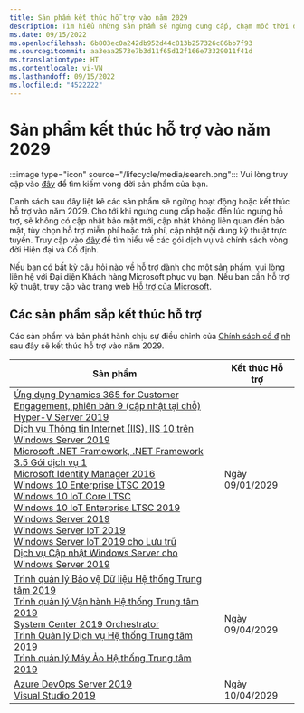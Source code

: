 ```yaml
---
title: Sản phẩm kết thúc hỗ trợ vào năm 2029
description: Tìm hiểu những sản phẩm sẽ ngừng cung cấp, chạm mốc thời điểm kết thúc hỗ trợ hoặc chuyển từ hỗ trợ chính sang hỗ trợ mở rộng vào năm 2029.
ms.date: 09/15/2022
ms.openlocfilehash: 6b803ec0a242db952d44c813b257326c86bb7f93
ms.sourcegitcommit: aa3eaa2573e7b3d11f65d12f166e73329011f41d
ms.translationtype: HT
ms.contentlocale: vi-VN
ms.lasthandoff: 09/15/2022
ms.locfileid: "4522222"
---
```

# <a name="products-ending-support-in-2029"></a>Sản phẩm kết thúc hỗ trợ vào năm 2029

:::image type="icon" source="/lifecycle/media/search.png":::
Vui lòng truy cập vào [đây](/lifecycle/products/) để tìm kiếm vòng đời sản phẩm của bạn.

Danh sách sau đây liệt kê các sản phẩm sẽ ngừng hoạt động hoặc kết thúc hỗ trợ vào năm 2029. Cho tới khi ngưng cung cấp hoặc đến lúc ngưng hỗ trợ, sẽ không có cập nhật bảo mật mới, cập nhật không liên quan đến bảo mật, tùy chọn hỗ trợ miễn phí hoặc trả phí, cập nhật nội dung kỹ thuật trực tuyến. Truy cập vào [đây](/lifecycle/overview/product-end-of-support-overview) để tìm hiểu về các gói dịch vụ và chính sách vòng đời Hiện đại và Cố định.

Nếu bạn có bất kỳ câu hỏi nào về hỗ trợ dành cho một sản phẩm, vui lòng liên hệ với Đại diện Khách hàng Microsoft phục vụ bạn. Nếu bạn cần hỗ trợ kỹ thuật, truy cập vào trang web [Hỗ trợ của Microsoft](https://support.microsoft.com/contactus/?ws=support).





## <a name="products-reaching-end-of-support"></a>Các sản phẩm sắp kết thúc hỗ trợ

Các sản phẩm và bản phát hành chịu sự điều chỉnh của [Chính sách cố định](/lifecycle/policies/fixed) sau đây sẽ kết thúc hỗ trợ vào năm 2029.

| Sản phẩm | Kết thúc Hỗ trợ |
| --- | --- |
| [Ứng dụng Dynamics 365 for Customer Engagement, phiên bản 9 (cập nhật tại chỗ)](/lifecycle/products/dynamics-365-for-customer-engagement-apps-version-9-onpremises-update?branch=live)<br>[Hyper-V Server 2019](/lifecycle/products/hyperv-server-2019?branch=live)<br>[Dịch vụ Thông tin Internet (IIS), IIS 10 trên Windows Server 2019](/lifecycle/products/internet-information-services-iis?branch=live)<br>[Microsoft .NET Framework, .NET Framework 3.5 Gói dịch vụ 1](/lifecycle/products/microsoft-net-framework?branch=live)<br>[Microsoft Identity Manager 2016](/lifecycle/products/microsoft-identity-manager-2016?branch=live)<br>[Windows 10 Enterprise LTSC 2019 ](/lifecycle/products/windows-10-enterprise-ltsc-2019?branch=live)<br>[Windows 10 IoT Core LTSC](/lifecycle/products/windows-10-iot-core-ltsc?branch=live)<br>[Windows 10 IoT Enterprise LTSC 2019](/lifecycle/products/windows-10-iot-enterprise-ltsc-2019?branch=live)<br>[Windows Server 2019](/lifecycle/products/windows-server-2019?branch=live)<br>[Windows Server IoT 2019](/lifecycle/products/windows-server-iot-2019?branch=live)<br>[Windows Server loT 2019 cho Lưu trữ](/lifecycle/products/windows-server-iot-2019-for-storage?branch=live)<br>[Dịch vụ Cập nhật Windows Server cho Windows Server 2019](/lifecycle/products/windows-server-update-services-for-windows-server-2019?branch=live)<br> | Ngày 09/01/2029 |
| [Trình quản lý Bảo vệ Dữ liệu Hệ thống Trung tâm 2019](/lifecycle/products/system-center-2019-data-protection-manager?branch=live)<br>[Trình quản lý Vận hành Hệ thống Trung tâm 2019](/lifecycle/products/system-center-2019-operations-manager?branch=live)<br>[System Center 2019 Orchestrator](/lifecycle/products/system-center-2019-orchestrator?branch=live)<br>[Trình Quản lý Dịch vụ Hệ thống Trung tâm 2019](/lifecycle/products/system-center-2019-service-manager?branch=live)<br>[Trình quản lý Máy Ảo Hệ thống Trung tâm 2019](/lifecycle/products/system-center-2019-virtual-machine-manager?branch=live)<br> | Ngày 09/04/2029 |
| [Azure DevOps Server 2019](/lifecycle/products/azure-devops-server-2019?branch=live)<br>[Visual Studio 2019](/lifecycle/products/visual-studio-2019?branch=live)<br> | Ngày 10/04/2029 |



